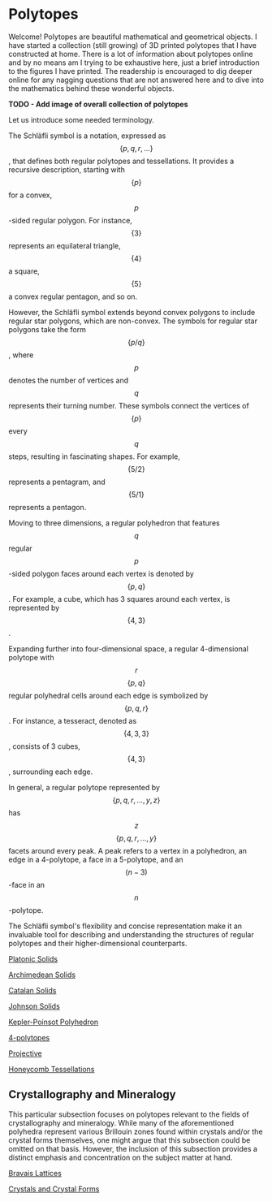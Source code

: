 # Polytopes

Welcome!  Polytopes are beautiful mathematical and geometrical objects.  I have started a collection (still growing) of 3D printed polytopes that I have constructed at home.  There is a lot of information about polytopes online and by no means am I trying to be exhaustive here, just a brief introduction to the figures I have printed.  The readership is encouraged to dig deeper online for any nagging questions that are not answered here and to dive into the mathematics behind these wonderful objects.

**TODO - Add image of overall collection of polytopes**

Let us introduce some needed terminology.

The Schläfli symbol is a notation, expressed as $$\{p, q, r,\dots\}$$, that defines both regular polytopes and tessellations. It provides a recursive description, starting with $$\{p\}$$ for a convex, $$p$$-sided regular polygon. For instance, $$\{3\}$$ represents an equilateral triangle, $$\{4\}$$ a square, $$\{5\}$$ a convex regular pentagon, and so on.

However, the Schläfli symbol extends beyond convex polygons to include regular star polygons, which are non-convex. The symbols for regular star polygons take the form $$\{p/q\}$$, where $$p$$ denotes the number of vertices and $$q$$ represents their turning number. These symbols connect the vertices of $$\{p\}$$ every $$q$$ steps, resulting in fascinating shapes. For example, $$\{5/2\}$$ represents a pentagram, and $$\{5/1\}$$ represents a pentagon.

Moving to three dimensions, a regular polyhedron that features $$q$$ regular $$p$$-sided polygon faces around each vertex is denoted by $$\{p, q\}$$. For example, a cube, which has 3 squares around each vertex, is represented by $$\{4, 3\}$$.

Expanding further into four-dimensional space, a regular 4-dimensional polytope with $$r$$ $$\{p, q\}$$ regular polyhedral cells around each edge is symbolized by $$\{p, q, r\}$$. For instance, a tesseract, denoted as $$\{4, 3, 3\}$$, consists of 3 cubes, $$\{4, 3\}$$, surrounding each edge.

In general, a regular polytope represented by $$\{p, q, r,\dots, y, z\}$$ has $$z$$ $$\{p, q, r,\dots, y\}$$ facets around every peak. A peak refers to a vertex in a polyhedron, an edge in a 4-polytope, a face in a 5-polytope, and an $$(n-3)$$-face in an $$n$$-polytope.

The Schläfli symbol's flexibility and concise representation make it an invaluable tool for describing and understanding the structures of regular polytopes and their higher-dimensional counterparts.

[Platonic Solids](https://newell.github.io/projects/polytopes/platonic-solids)

[Archimedean Solids](https://newell.github.io/projects/polytopes/archimedean-solids)

[Catalan Solids](https://newell.github.io/projects/polytopes/catalan-solids)

[Johnson Solids](https://newell.github.io/projects/polytopes/johnson-solids)

[Kepler-Poinsot Polyhedron](https://newell.github.io/projects/polytopes/kepler-poinsot)

[4-polytopes](https://newell.github.io/projects/polytopes/4-polytopes)

[Projective](https://newell.github.io/projects/polytopes/projective)

[Honeycomb Tessellations](https://newell.github.io/projects/polytopes/tessellations)

## Crystallography and Mineralogy

This particular subsection focuses on polytopes relevant to the fields of crystallography and mineralogy. While many of the aforementioned polyhedra represent various Brillouin zones found within crystals and/or the crystal forms themselves, one might argue that this subsection could be omitted on that basis. However, the inclusion of this subsection provides a distinct emphasis and concentration on the subject matter at hand.

[Bravais Lattices](https://newell.github.io/projects/polytopes/bravais-lattices)

[Crystals and Crystal Forms](https://newell.github.io/projects/polytopes/crystal-forms)

